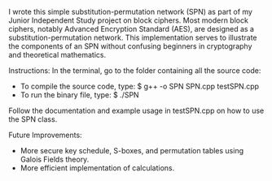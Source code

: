 I wrote this simple substitution-permutation network (SPN) as part of my Junior Independent Study project on block ciphers. Most modern block ciphers, notably Advanced Encryption Standard (AES), are designed as a substitution-permutation network. This implementation serves to illustrate the components of an SPN without confusing beginners in cryptography and theoretical mathematics.
 
Instructions: 
In the terminal, go to the folder containing all the source code:
- To compile the source code, type: $ g++ -o SPN SPN.cpp testSPN.cpp
- To run the binary file, type:     $ ./SPN

Follow the documentation and example usage in testSPN.cpp on how to use the SPN class. 

Future Improvements:
- More secure key schedule, S-boxes, and permutation tables using Galois Fields theory.
- More efficient implementation of calculations.
